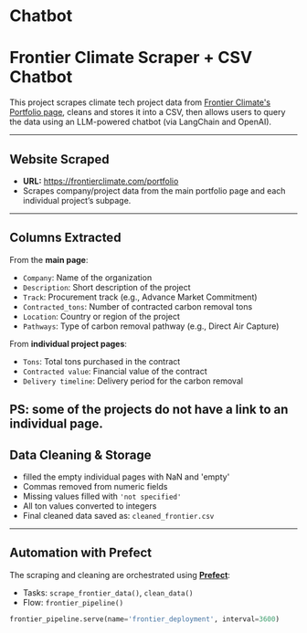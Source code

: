# Chatbot


# Frontier Climate Scraper + CSV Chatbot

This project scrapes climate tech project data from [Frontier Climate's Portfolio page](http://frontierclimate.com/portfolio), cleans and stores it into a CSV, then allows users to query the data using an LLM-powered chatbot (via LangChain and OpenAI).

---

## Website Scraped

- **URL:** https://frontierclimate.com/portfolio
- Scrapes company/project data from the main portfolio page and each individual project’s subpage.

---

## Columns Extracted

From the **main page**:
- `Company`: Name of the organization
- `Description`: Short description of the project
- `Track`: Procurement track (e.g., Advance Market Commitment)
- `Contracted_tons`: Number of contracted carbon removal tons
- `Location`: Country or region of the project
- `Pathways`: Type of carbon removal pathway (e.g., Direct Air Capture)

From **individual project pages**:
- `Tons`: Total tons purchased in the contract
- `Contracted value`: Financial value of the contract
- `Delivery timeline`: Delivery period for the carbon removal

PS: some of the projects do not have a link to an individual page.
---

## Data Cleaning & Storage
- filled the empty individual pages with NaN and 'empty'
- Commas removed from numeric fields
- Missing values filled with `'not specified'`
- All ton values converted to integers
- Final cleaned data saved as: `cleaned_frontier.csv`

---

## Automation with Prefect

The scraping and cleaning are orchestrated using [**Prefect**](https://www.prefect.io/):

- Tasks: `scrape_frontier_data()`, `clean_data()`
- Flow: `frontier_pipeline()`

```python
frontier_pipeline.serve(name='frontier_deployment', interval=3600)


